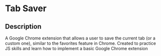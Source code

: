 # Tab Saver 

## Description

A Google Chrome extension that allows a user to save the current tab (or a custom one), similar to the favorites feature in Chrome. Created to practice JS skills and learn how to implement a basic Google Chrome extension
